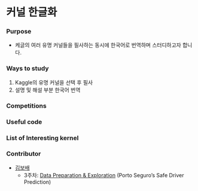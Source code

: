 # 커널 한글화
### Purpose
- 케글의 여러 유명 커널들을 필사하는 동시에 한국어로 번역하며 스터디하고자 합니다.

### Ways to study
1. Kaggle의 유명 커널을 선택 후 필사
2. 설명 및 해설 부분 한국어 번역

### Competitions

### Useful code

### List of Interesting kernel

### Contributor
- [김보배](https://github.com/KimDoubleB)
  - 3주차: [Data Preparation & Exploration](https://www.kaggle.com/bertcarremans/data-preparation-exploration) (Porto Seguro’s Safe Driver Prediction)
